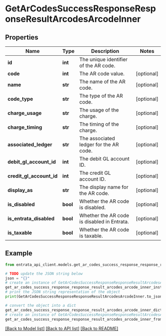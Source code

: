 # GetArCodesSuccessResponseResponseResultArcodesArcodeInner


## Properties

Name | Type | Description | Notes
------------ | ------------- | ------------- | -------------
**id** | **int** | The unique identifier of the AR code. | 
**code** | **int** | The AR code value. | [optional] 
**name** | **str** | The name of the AR code. | [optional] 
**code_type** | **str** | The type of the AR code. | [optional] 
**charge_usage** | **str** | The usage of the charge. | [optional] 
**charge_timing** | **str** | The timing of the charge. | [optional] 
**associated_ledger** | **str** | The associated ledger for the AR code. | [optional] 
**debit_gl_account_id** | **int** | The debit GL account ID. | [optional] 
**credit_gl_account_id** | **int** | The credit GL account ID. | [optional] 
**display_as** | **str** | The display name for the AR code. | [optional] 
**is_disabled** | **bool** | Whether the AR code is disabled. | [optional] 
**is_entrata_disabled** | **bool** | Whether the AR code is disabled in Entrata. | [optional] 
**is_taxable** | **bool** | Whether the AR code is taxable. | [optional] 

## Example

```python
from entrata_api_client.models.get_ar_codes_success_response_response_result_arcodes_arcode_inner import GetArCodesSuccessResponseResponseResultArcodesArcodeInner

# TODO update the JSON string below
json = "{}"
# create an instance of GetArCodesSuccessResponseResponseResultArcodesArcodeInner from a JSON string
get_ar_codes_success_response_response_result_arcodes_arcode_inner_instance = GetArCodesSuccessResponseResponseResultArcodesArcodeInner.from_json(json)
# print the JSON string representation of the object
print(GetArCodesSuccessResponseResponseResultArcodesArcodeInner.to_json())

# convert the object into a dict
get_ar_codes_success_response_response_result_arcodes_arcode_inner_dict = get_ar_codes_success_response_response_result_arcodes_arcode_inner_instance.to_dict()
# create an instance of GetArCodesSuccessResponseResponseResultArcodesArcodeInner from a dict
get_ar_codes_success_response_response_result_arcodes_arcode_inner_from_dict = GetArCodesSuccessResponseResponseResultArcodesArcodeInner.from_dict(get_ar_codes_success_response_response_result_arcodes_arcode_inner_dict)
```
[[Back to Model list]](../README.md#documentation-for-models) [[Back to API list]](../README.md#documentation-for-api-endpoints) [[Back to README]](../README.md)


